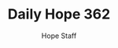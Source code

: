 ---
image: /assets/img/daily-hope-default-artwork.png
title: Daily Hope 362
number: 362
categories:
  - Daily Hope
author: Hope Staff
notes: Daily Hope 362
embed: >-
  <iframe src="https://open.spotify.com/embed/episode/4wSbosuNyTfjIIJsJMuW8M?utm_source=generator" width="400px" height="102px" frameborder=“0" scrolling=“no”></iframe>
---